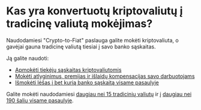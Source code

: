 # Kas yra konvertuotų kriptovaliutų į tradicinę valiutą mokėjimas?

Naudodamiesi "Crypto-to-Fiat" paslauga galite mokėti kriptovaliuta, o gavėjai gauna tradicinę valiutą tiesiai į savo banko sąskaitas.

Ją galite naudoti:

* [Apmokėti tiekėjų sąskaitas kriptovaliutomis](https://help.request.finance/en/articles/8607098-how-to-pay-a-fiat-bill-with-crypto)
* [Mokėti atlyginimus, premijas ir išlaidų kompensacijas savo darbuotojams](https://help.request.finance/en/articles/9187843-how-to-pay-fiat-salaries-and-bonuses-in-crypto)
* [Išmokėti lėšas į bet kurią banko sąskaitą visame pasaulyje](https://help.request.finance/en/articles/9147980-how-to-off-ramp-to-a-bank-account-with-direct-payments)

Galite mokėti naudodamiesi [daugiau nei 15 tradicinių valiutų](https://help.request.finance/en/articles/8607154-supported-currencies-and-payment-routes-for-off-ramping#h_8343b1c5f3) ir į [daugiau nei 190 šalių visame pasaulyje](https://help.request.finance/en/articles/8622148-which-countries-are-supported).
